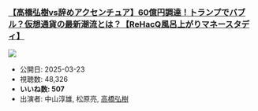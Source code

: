 ### [【高橋弘樹vs辞めアクセンチュア】60億円調達！トランプでバブル？仮想通貨の最新潮流とは？【ReHacQ風呂上がりマネースタディ】](https://www.youtube.com/watch?v=NNCRl8gZJHY)
[![](https://img.youtube.com/vi/NNCRl8gZJHY/sddefault.jpg)](https://www.youtube.com/watch?v=NNCRl8gZJHY)
-   公開日: 2025-03-23
-   視聴数: 48,326
-   **いいね数: 507**
-   出演者: 中山淳雄, 松原亮, [高橋弘樹](/rehacq_fan/people/高橋弘樹 "wikilink")
